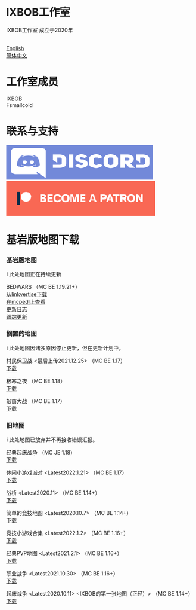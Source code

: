 # IXBOB工作室

IXBOB工作室 成立于2020年

<br/><a href="http://ixbob.github.io">English</a>
<br/><a href="http://ixbob.github.io/zh/zh">简体中文</a>

# 工作室成员

IXBOB
<br/>Fsmallcold

# 联系与支持

[<img src="./discord_button.png">](https://discord.gg/RascQTuaRn)
[<img src="./patreon_button.png">](https://www.patreon.com/bedwars_created_by_IXBOB)


# 基岩版地图下载

### 基岩版地图
𝐢 此处地图正在持续更新

BEDWARS （MC BE 1.19.21+）
<br/><a href="https://github.com/IXBOB/IXBOB.github.io/releases/tag/BED_WARS_v1.2.2-beta.1" target="_blank">从linkvertise下载</a>
<br/><a href="https://mcpedl.com/bed-wars-created-by-ixbob/">在mcpedl上查看</a>
<br/><a href="http://ixbob.github.io/changelog/map1.html" target="_blank">更新日志</a>
<br/><a href="https://github.com/IXBOB/bedwarsBE" target="_blank">跟踪更新</a>
<br/>
 
### 搁置的地图
𝐢 此处地图因诸多原因停止更新，但在更新计划中。

村民保卫战 <最后上传2021.12.25> （MC BE 1.17）
<br/><a href="http://ixbob.github.io/download/download4.html" target="_blank">下载</a>
<br/>

极寒之夜 （MC BE 1.18）
<br/><a href="http://ixbob.github.io/download/download6.html" target="_blank">下载</a>
<br/>

敲窗大战 （MC BE 1.17）
<br/><a href="http://ixbob.github.io/download/download2.html" target="_blank">下载</a>
<br/>

### 旧地图
𝐢 此处地图已放弃并不再接收错误汇报。

经典起床战争 （MC JE 1.18）
<br/><a href="https://github.com/IXBOB/IXBOB.github.io/releases/tag/%E7%BB%8F%E5%85%B8%E8%B5%B7%E5%BA%8A%E6%88%98%E4%BA%89(java)-alpha0.1" target="_blank">下载</a>
<br/>

休闲小游戏派对 <Latest2022.1.21> （MC BE 1.17）
<br/><a href="http://ixbob.github.io/download/download3.html" target="_blank">下载</a>
<br/>

战桥 <Latest2020.11> （MC BE 1.14+）
<br/><a href="http://ixbob.github.io/download/download5.html" target="_blank">下载</a>
<br/>

简单的竞技地图 <Latest2020.10.7> （MC BE 1.14+）
<br/><a href="http://ixbob.github.io/download/download7.html" target="_blank">下载</a>
<br/>

竞技小游戏合集 <Latest2022.1.2> <The new version is suspected to be damaged and lost> （MC BE 1.16+）
<br/><a href="http://ixbob.github.io/download/download8.html" target="_blank">下载</a>
<br/>

经典PVP地图 <Latest2021.2.1> （MC BE 1.16+）
<br/><a href="http://ixbob.github.io/download/download9.html" target="_blank">下载</a>
<br/>

职业战争 <Latest2021.10.30> （MC BE 1.16+）
<br/><a href="http://ixbob.github.io/download/download10.html" target="_blank">下载</a>
<br/>

起床战争 <Latest2020.10.11> <IXBOB的第一张地图（正经）> （MC BE 1.14+）
<br/><a href="http://ixbob.github.io/download/download11.html" target="_blank">下载</a>
<br/>
 

